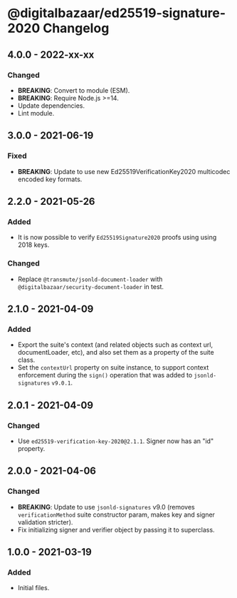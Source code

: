 # @digitalbazaar/ed25519-signature-2020 Changelog

## 4.0.0 - 2022-xx-xx

### Changed
- **BREAKING**: Convert to module (ESM).
- **BREAKING**: Require Node.js >=14.
- Update dependencies.
- Lint module.

## 3.0.0 - 2021-06-19

### Fixed

- **BREAKING**: Update to use new Ed25519VerificationKey2020 multicodec
  encoded key formats.

## 2.2.0 - 2021-05-26

### Added
- It is now possible to verify `Ed25519Signature2020` proofs using using
  2018 keys.

### Changed
- Replace `@transmute/jsonld-document-loader` with
  `@digitalbazaar/security-document-loader` in test.

## 2.1.0 - 2021-04-09

### Added
- Export the suite's context (and related objects such as context url,
  documentLoader, etc), and also set them as a property of the suite class.
- Set the `contextUrl` property on suite instance, to support context
  enforcement during the `sign()` operation that was added to `jsonld-signatures`
  `v9.0.1`.

## 2.0.1 - 2021-04-09

### Changed
- Use `ed25519-verification-key-2020@2.1.1`. Signer now has an "id" property.

## 2.0.0 - 2021-04-06

### Changed
- **BREAKING**: Update to use `jsonld-signatures` v9.0 (removes
  `verificationMethod` suite constructor param, makes key and signer validation
  stricter).
- Fix initializing signer and verifier object by passing it to superclass.

## 1.0.0 - 2021-03-19

### Added
- Initial files.

